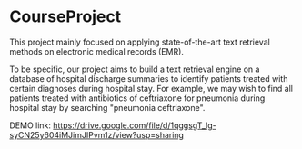 # CourseProject

This project mainly focused on applying state-of-the-art text retrieval methods on electronic medical records (EMR). 

To be specific, our project aims to build a text retrieval engine on a database of hospital discharge summaries to identify patients treated with certain diagnoses during hospital stay. For example, we may wish to find all patients treated with antibiotics of ceftriaxone for pneumonia during hospital stay by searching "pneumonia ceftriaxone". 

DEMO link:
https://drive.google.com/file/d/1qggsgT_lg-syCN25y604iMJimJIPvm1z/view?usp=sharing